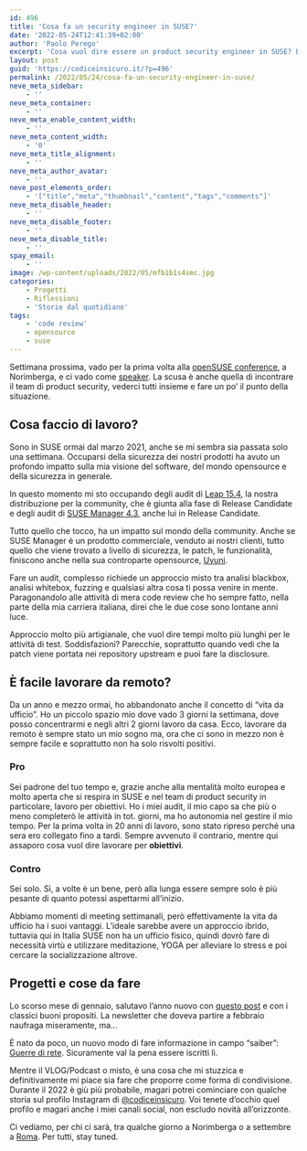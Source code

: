 ```yaml
---
id: 496
title: 'Cosa fa un security engineer in SUSE?'
date: '2022-05-24T12:41:39+02:00'
author: 'Paolo Perego'
excerpt: 'Cosa vuol dire essere un product security engineer in SUSE? È facile lavorare completamente da remoto? Ecco com''è cambiata la mia vita da qualche mese...'
layout: post
guid: 'https://codiceinsicuro.it/?p=496'
permalink: /2022/05/24/cosa-fa-un-security-engineer-in-suse/
neve_meta_sidebar:
    - ''
neve_meta_container:
    - ''
neve_meta_enable_content_width:
    - ''
neve_meta_content_width:
    - '0'
neve_meta_title_alignment:
    - ''
neve_meta_author_avatar:
    - ''
neve_post_elements_order:
    - '["title","meta","thumbnail","content","tags","comments"]'
neve_meta_disable_header:
    - ''
neve_meta_disable_footer:
    - ''
neve_meta_disable_title:
    - ''
spay_email:
    - ''
image: /wp-content/uploads/2022/05/mfb1b1s4smc.jpg
categories:
    - Progetti
    - Riflessioni
    - 'Storie dal quotidiano'
tags:
    - 'code review'
    - opensource
    - suse
---
```


Settimana prossima, vado per la prima volta alla [openSUSE conference](https://events.opensuse.org/conferences/oSC22), a Norimberga, e ci vado come [speaker](https://events.opensuse.org/conferences/oSC22/program/proposals/3770). La scusa è anche quella di incontrare il team di product security, vederci tutti insieme e fare un po’ il punto della situazione.

## Cosa faccio di lavoro?

Sono in SUSE ormai dal marzo 2021, anche se mi sembra sia passata solo una settimana. Occuparsi della sicurezza dei nostri prodotti ha avuto un profondo impatto sulla mia visione del software, del mondo opensource e della sicurezza in generale.

In questo momento mi sto occupando degli audit di [Leap 15.4](https://get.opensuse.org/leap/15.4/), la nostra distribuzione per la community, che è giunta alla fase di Release Candidate e degli audit di [SUSE Manager 4.3](https://www.suse.com/c/suse-manager-4-3-public-rc-is-out/), anche lui in Release Candidate.

Tutto quello che tocco, ha un impatto sul mondo della community. Anche se SUSE Manager è un prodotto commerciale, venduto ai nostri clienti, tutto quello che viene trovato a livello di sicurezza, le patch, le funzionalità, finiscono anche nella sua controparte opensource, [Uyuni](https://github.com/uyuni-project/uyuni).

Fare un audit, complesso richiede un approccio misto tra analisi blackbox, analisi whitebox, fuzzing e qualsiasi altra cosa ti possa venire in mente. Paragonandolo alle attività di mera code review che ho sempre fatto, nella parte della mia carriera italiana, direi che le due cose sono lontane anni luce.

Approccio molto più artigianale, che vuol dire tempi molto più lunghi per le attività di test. Soddisfazioni? Parecchie, soprattutto quando vedi che la patch viene portata nei repository upstream e puoi fare la disclosure.

## È facile lavorare da remoto?

Da un anno e mezzo ormai, ho abbandonato anche il concetto di “vita da ufficio”. Ho un piccolo spazio mio dove vado 3 giorni la settimana, dove posso concentrarmi e negli altri 2 giorni lavoro da casa. Ecco, lavorare da remoto è sempre stato un mio sogno ma, ora che ci sono in mezzo non è sempre facile e soprattutto non ha solo risvolti positivi.

### Pro

Sei padrone del tuo tempo e, grazie anche alla mentalità molto europea e molto aperta che si respira in SUSE e nel team di product security in particolare, lavoro per obiettivi. Ho i miei audit, il mio capo sa che più o meno completerò le attività in tot. giorni, ma ho autonomia nel gestire il mio tempo. Per la prima volta in 20 anni di lavoro, sono stato ripreso perché una sera ero collegato fino a tardi. Sempre avvenuto il contrario, mentre qui assaporo cosa vuol dire lavorare per **obiettivi**.

### Contro

Sei solo. Sì, a volte è un bene, però alla lunga essere sempre solo è più pesante di quanto potessi aspettarmi all’inizio.

Abbiamo momenti di meeting settimanali, però effettivamente la vita da ufficio ha i suoi vantaggi. L’ideale sarebbe avere un approccio ibrido, tuttavia qui in Italia SUSE non ha un ufficio fisico, quindi dovrò fare di necessità virtù e utilizzare meditazione, YOGA per alleviare lo stress e poi cercare la socializzazione altrove.

## Progetti e cose da fare

Lo scorso mese di gennaio, salutavo l’anno nuovo con [questo post](https://codiceinsicuro.it/2022/01/06/2022-lanno-che-verra/) e con i classici buoni propositi. La newsletter che doveva partire a febbraio naufraga miseramente, ma…

È nato da poco, un nuovo modo di fare informazione in campo “saiber”: [Guerre di rete](https://www.guerredirete.it/). Sicuramente val la pena essere iscritti lì.

Mentre il VLOG/Podcast o misto, è una cosa che mi stuzzica e definitivamente mi piace sia fare che proporre come forma di condivisione. Durante il 2022 è giù più probabile, magari potrei cominciare con qualche storia sul profilo Instagram di [@codiceinsicuro](https://www.instagram.com/codiceinsicuro/). Voi tenete d’occhio quel profilo e magari anche i miei canali social, non escludo novità all’orizzonte.

Ci vediamo, per chi ci sarà, tra qualche giorno a Norimberga o a settembre a [Roma](https://romhack.camp/). Per tutti, stay tuned.